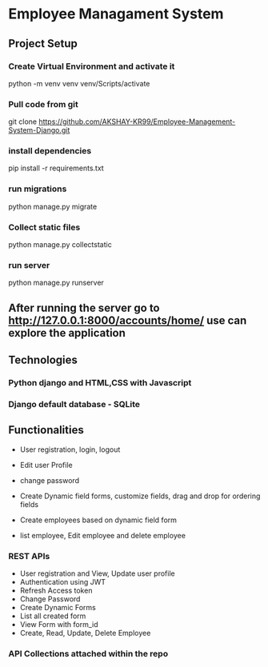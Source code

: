 # Employee Managament System

## Project Setup

### Create Virtual Environment and activate it
python -m venv venv
venv/Scripts/activate

### Pull code from git
git clone https://github.com/AKSHAY-KR99/Employee-Management-System-Django.git

### install dependencies
pip install -r requirements.txt

### run migrations
python manage.py migrate

### Collect static files
python manage.py collectstatic

### run server
python manage.py runserver

## After running the server go to http://127.0.0.1:8000/accounts/home/ use can explore the application

## Technologies
### Python django and HTML,CSS with Javascript
### Django default database - SQLite

## Functionalities
- User registration, login, logout
- Edit user Profile
- change password

- Create Dynamic field forms, customize fields, drag and drop for ordering fields
- Create employees based on dynamic field form
- list employee, Edit employee and delete employee

### REST APIs
- User registration and View, Update user profile
- Authentication using JWT
- Refresh Access token
- Change Password
- Create Dynamic Forms
- List all created form
- View Form with form_id
- Create, Read, Update, Delete Employee

### API Collections attached within the repo
